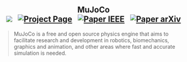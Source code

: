 <h2 align="center">
  <b>MuJoCo</b>

<div align="center">
    <a href="https://mujoco.org/" target="_blank"><img src="https://img.shields.io/badge/Website-MuJoCo-red"></img></a>
    &nbsp;
    <a href="https://mujoco.readthedocs.io/en/stable/overview.html" target="_blank"><img src="https://img.shields.io/badge/Doc-MuJoCo-blue" alt="Project Page"></img></a>
    &nbsp;
    <a href="https://ieeexplore.ieee.org/document/6386109" target="_blank"><img src="https://img.shields.io/badge/Paper-IEEE-green" alt="Paper IEEE"></img></a>
    &nbsp;
    <a href="https://github.com/google-deepmind/mujoco" target="_blank"><img src="https://img.shields.io/badge/Source-Code-purple" alt="Paper arXiv"></img></a>
</div>
</h2>

> MuJoCo is a free and open source physics engine that aims to facilitate research and development in robotics, biomechanics, graphics and animation, and other areas where fast and accurate simulation is needed.

